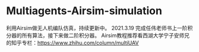 # Multiagents-Airsim-simulation
利用Airsim做无人机编队仿真，持续更新中。
2021.3.19 完成任伟老师书上一阶积分器的所有算法，接下来做二阶积分器。
Airsim教程推荐看西湖大学宁子安师兄的知乎专栏：https://www.zhihu.com/column/multiUAV
